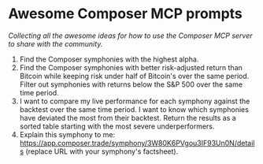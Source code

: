 # Awesome Composer MCP prompts

_Collecting all the awesome ideas for how to use the Composer MCP server to share with the community._

1. Find the Composer symphonies with the highest alpha.
2. Find the Composer symphonies with better risk-adjusted return than Bitcoin while keeping risk under half of Bitcoin's over the same period. Filter out symphonies with returns below the S&P 500 over the same time period.
1. I want to compare my live performance for each symphony against the backtest over the same time period. I want to know which symphonies have deviated the most from their backtest. Return the results as a sorted table starting with the most severe underperformers.
1. Explain this symphony to me: https://app.composer.trade/symphony/3W80K6PVgou3IF93Un0N/details (replace URL with your symphony's factsheet).
